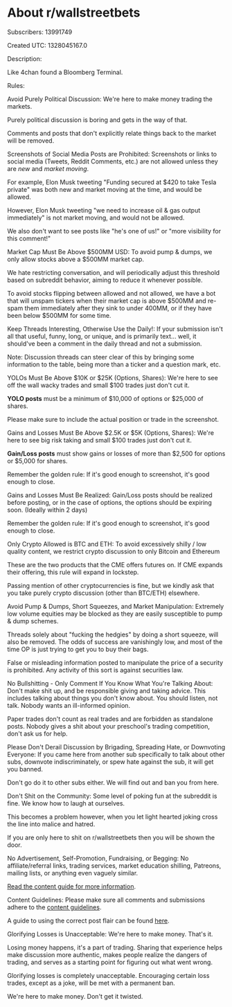 # About r/wallstreetbets

Subscribers: 13991749

Created UTC: 1328045167.0

Description:

Like 4chan found a Bloomberg Terminal.

Rules:

Avoid Purely Political Discussion: We're here to make money trading the markets. 

Purely political discussion is boring and gets in the way of that.

Comments and posts that don't explicitly relate things back to the market will be removed.

Screenshots of Social Media Posts are Prohibited: Screenshots or links to social media (Tweets, Reddit Comments, etc.) are not allowed unless they are *new* and *market moving*. 

For example, Elon Musk tweeting "Funding secured at $420 to take Tesla private" was both new and market moving at the time, and would be allowed. 

However, Elon Musk tweeting "we need to increase oil &amp; gas output immediately" is not market moving, and would not be allowed.

We also don't want to see posts like "he's one of us!" or "more visibility for this comment!"

Market Cap Must Be Above $500MM USD: To avoid pump &amp; dumps, we only allow stocks above a $500MM market cap.

We hate restricting conversation, and will periodically adjust this threshold based on subreddit behavior, aiming to reduce it whenever possible.

To avoid stocks flipping between allowed and not allowed, we have a bot that will unspam tickers when their market cap is above $500MM and re-spam them immediately after they sink to under 400MM, or if they have been below $500MM for some time.

Keep Threads Interesting, Otherwise Use the Daily!: If your submission isn't all that useful, funny, long, or unique, and is primarily text... well, it should've been a comment in the daily thread and not a submission.

Note: Discussion threads can steer clear of this by bringing some information to the table, being more than a ticker and a question mark, etc.

YOLOs Must Be Above $10K or $25K (Options, Shares): We're here to see off the wall wacky trades and small $100 trades just don't cut it.

**YOLO posts** must be a minimum of $10,000 of options or $25,000 of shares. 

Please make sure to include the actual position or trade in the screenshot.

Gains and Losses Must Be Above $2.5K or $5K (Options, Shares): We're here to see big risk taking and small $100 trades just don't cut it.

**Gain/Loss posts** must show gains or losses of more than $2,500 for options or $5,000 for shares. 

Remember the golden rule: If it's good enough to screenshot, it's good enough to close.

Gains and Losses Must Be Realized: Gain/Loss posts should be realized before posting, or in the case of options, the options should be expiring soon. (Ideally within 2 days)

Remember the golden rule: If it's good enough to screenshot, it's good enough to close.

Only Crypto Allowed is BTC and ETH: To avoid excessively shilly / low quality content, we restrict crypto discussion to only Bitcoin and Ethereum

These are the two products that the CME offers futures on. If CME expands their offering, this rule will expand in lockstep.

Passing mention of other cryptocurrencies is fine, but we kindly ask that you take purely crypto discussion (other than BTC/ETH) elsewhere.

Avoid Pump &amp; Dumps, Short Squeezes, and Market Manipulation: Extremely low volume equities may be blocked as they are easily susceptible to pump &amp; dump schemes.

Threads solely about "fucking the hedgies" by doing a short squeeze, will also be removed. The odds of success are vanishingly low, and most of the time OP is just trying to get you to buy their bags.

False or misleading information posted to manipulate the price of a security is prohibited. Any activity of this sort is against securities law.

No Bullshitting - Only Comment If You Know What You're Talking About: Don't make shit up, and be responsible giving and taking advice. This includes talking about things you don't know about. You should listen, not talk. Nobody wants an ill-informed opinion.

Paper trades don't count as real trades and are forbidden as standalone posts. Nobody gives a shit about your preschool's trading competition, don't ask us for help.

Please Don't Derail Discussion by Brigading, Spreading Hate, or Downvoting Everyone: If you came here from another sub specifically to talk about other subs, downvote indiscriminately, or spew hate against the sub, it will get you banned. 

Don't go do it to other subs either. We will find out and ban you from here.

Don't Shit on the Community: Some level of poking fun at the subreddit is fine. We know how to laugh at ourselves. 

This becomes a problem however, when you let light hearted joking cross the line into malice and hatred. 

If you are only here to shit on r/wallstreetbets then you will be shown the door.

No Advertisement, Self-Promotion, Fundraising, or Begging: No affiliate/referral links, trading services, market education shilling, Patreons, mailing lists, or anything even vaguely similar. 

[Read the content guide for more information](https://www.reddit.com/r/wallstreetbets/wiki/contentguide).

Content Guidelines: Please make sure all comments and submissions adhere to the [content guidelines](https://www.reddit.com/r/wallstreetbets/wiki/contentguide).

A guide to using the correct post flair can be found [here](https://www.reddit.com/r/wallstreetbets/wiki/linkflair).

Glorifying Losses is Unacceptable: We're here to make money. That's it.

Losing money happens, it's a part of trading. Sharing that experience helps make discussion more authentic, makes people realize the dangers of trading, and serves as a starting point for figuring out what went wrong.

Glorifying losses is completely unacceptable. Encouraging certain loss trades, except as a joke, will be met with a permanent ban. 

We're here to make money. Don't get it twisted.

